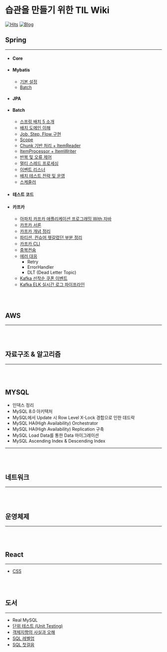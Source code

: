 # 습관을 만들기 위한 TIL Wiki

[![Hits](https://hits.seeyoufarm.com/api/count/incr/badge.svg?url=https%3A%2F%2Fgithub.com%2FKMGeon%2FTIL&count_bg=%2379C83D&title_bg=%23555555&icon=&icon_color=%23E7E7E7&title=hits&edge_flat=false)](https://hits.seeyoufarm.com)
[![Blog](https://img.shields.io/badge/Blog-geon_km.velog.io-green.svg)](https://velog.io/@geon_km)




## Spring

---
- #### Core

- #### Mybatis
  - [기본 설정]()
  - [Batch]()

- #### JPA


- #### Batch
  - [스프링 배치 5 소개](/Spring/Batch/1.스프링배치.md)
  - [배치 도메인 이해](/Spring/Batch/2.배치도메인이해.md)
  - [Job, Step, Flow 구현](/Spring/Batch/3.Job,Step,Flow.md)
  - [Scope](/Spring/Batch/4.Scope.md)
  - [Chunk 기반 처리 + ItemReader](/Spring/Batch/5.Chunk.md)
  - [ItemProcessor + ItemWriter](/Spring/Batch/6.ProcessorWriter.md)
  - [반복 및 오류 제어]()
  - [멀티 스레드 프로세싱]()
  - [이벤트 리스너]()
  - [배치 테스트 전략 및 운영]()
  - [스케줄러]()



- #### 테스트 코드


- #### 카프카
  - [아파치 카프카 애플리케이션 프로그래밍 With 자바]()
  - [카프카 서론]()
  - [카프카 개념 정리]()
  - [파티션, 컨슈머 헷갈렸던 부분 정리]()
  - [카프카 CLI]()
  - [중복컨슘]()
  - [에러 대응]()
    - Retry
    - ErrorHandler
    - DLT (Dead Letter Topic)
  - [Kafka 선착순 쿠폰 이벤트]()
  - [Kafka ELK 실시간 로그 파이프라인]()

<br/><br/>

## AWS

---

<br/><br/>

## 자료구조 & 알고리즘

---

<br/><br/>

## MYSQL 

- 인덱스 정리
- MySQL 8.0 아키텍처
- MySQL에서 Update 시 Row Level X-Lock 경합으로 인한 데드락
- MySQL HA(High Availability) Orchestrator
- MySQL HA(High Availability) Replication 구축
- MySQL Load Data를 통한 Data 마이그레이션
- MySQL Ascending Index & Descending Index

---

<br/><br/>

## 네트워크 

---

<br/><br/>

## 운영체제 

---

<br/><br/>

## React

---

- [CSS](css/Readme.md)

<br/><br/>

## 도서

---

- Real MySQL
- [단위 테스트 (Unit Testing)](https://velog.io/@geon_km/%EB%8B%A8%EC%9C%84-%ED%85%8C%EC%8A%A4%ED%8A%B8-Unit-Testing-%EC%B1%85-%EB%A6%AC%EB%B7%B0-sboe6ukm)
- [객체지향의 사실과 오해](https://velog.io/@geon_km/%EA%B0%9D%EC%B2%B4%EC%A7%80%ED%96%A5%EC%9D%98-%EC%82%AC%EC%8B%A4%EA%B3%BC-%EC%98%A4%ED%95%B4-%EB%A6%AC%EB%B7%B0)
- [SQL 레벨업](/book/SQL%20레벨업)
- [SQL 첫걸음](/book/SQL첫걸음)
